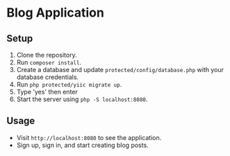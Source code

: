 # Blog Application

## Setup

1. Clone the repository.
2. Run `composer install`.
3. Create a database and update `protected/config/database.php` with your database credentials.
4. Run `php protected/yiic migrate up`.
5. Type 'yes' then enter
6. Start the server using `php -S localhost:8080`.

## Usage

- Visit `http://localhost:8080` to see the application.
- Sign up, sign in, and start creating blog posts.
